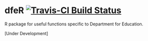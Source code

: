 # dfeR  [![Travis-CI Build Status](https://travis-ci.org/DFEAGILEDEVOPS/dfeR.svg?branch=master)](https://travis-ci.org/DFEAGILEDEVOPS/r-functions)

R package for useful functions specific to Department for Education.

[Under Development]
